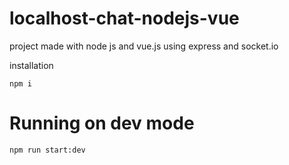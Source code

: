 # localhost-chat-nodejs-vue
project made with node js and vue.js using express and socket.io 

installation 
```
npm i
```

# Running on dev mode
```
npm run start:dev
```


